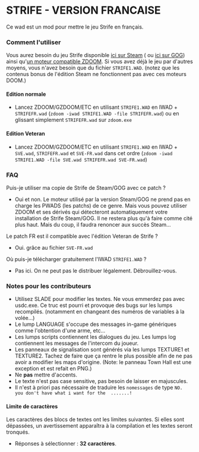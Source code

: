 # STRIFE - VERSION FRANCAISE
Ce wad est un mod pour mettre le jeu Strife en français.

### Comment l'utiliser
Vous aurez besoin du jeu Strife disponible [ici sur Steam](https://store.steampowered.com/app/317040/The_Original_Strife_Veteran_Edition/) ( ou [ici sur GOG](https://www.gog.com/game/strife_veteran_edition)) ainsi qu'[un moteur compatible ZDOOM](https://zdoom.org/downloads). Si vous avez déjà le jeu par d'autres moyens, vous n'avez besoin que du fichier `STRIFE1.WAD`. (notez que les contenus bonus de l'édition Steam ne fonctionnent pas avec ces moteurs DOOM.)

#### Edition normale
- Lancez ZDOOM/GZDOOM/ETC en utilisant `STRIFE1.WAD` en IWAD + `STRIFEFR.wad` (`zdoom -iwad STRIFE1.WAD -file STRIFEFR.wad`) ou en glissant simplement `STRIFEFR.wad` sur `zdoom.exe`

#### Edition Veteran
- Lancez ZDOOM/GZDOOM/ETC en utilisant `STRIFE1.WAD` en IWAD + `SVE.wad`, `STRIFEFR.wad` et `SVE-FR.wad` dans cet ordre (`zdoom -iwad STRIFE1.WAD -file SVE.wad STRIFEFR.wad SVE-FR.wad`)

### FAQ
Puis-je utiliser ma copie de Strife de Steam/GOG avec ce patch ?
- Oui et non. Le moteur utilisé par la version Steam/GOG ne prend pas en charge les PWADS (les patchs) de ce genre. Mais vous pouvez utiliser ZDOOM et ses dérivés qui détecteront automatiquement votre installation de Strife Steam/GOG. Il ne restera plus qu'à faire comme cité plus haut. Mais du coup, il faudra renoncer aux succès Steam...

Le patch FR est il compatible avec l'édition Veteran de Strife ?
- Oui. grâce au fichier `SVE-FR.wad`

Où puis-je télécharger gratuitement l'IWAD `STRIFE1.WAD` ?
- Pas ici. On ne peut pas le distribuer légalement. Débrouillez-vous.

### Notes pour les contributeurs
- Utilisez SLADE pour modifier les textes. Ne vous emmerdez pas avec usdc.exe. Ce truc est pourri et provoque des bugs sur les lumps recompilés. (notamment en changeant des numéros de variables à la volée...)
- Le lump LANGUAGE s'occupe des messages in-game génériques comme l'obtention d'une arme, etc...
- Les lumps scripts contiennent les dialogues du jeu. Les lumps log contiennent les messages de l'intercom du joueur.
- Les panneaux de signalisation sont générés via les lumps TEXTURE1 et TEXTURE2. Tachez de faire que ça rentre le plus possible afin de ne pas avoir a modifier les maps d'origine. (Note: le panneau Town Hall est une exception et est refait en PNG.)
- Ne **pas** mettre d'accents.
- Le texte n'est pas case sensitive, pas besoin de laisser en majuscules.
- Il n'est à priori pas nécessaire de traduire les `nomessages` de type `NO.  you don't have what i want for the  .......!`

#### Limite de caractères
Les caractères des blocs de textes ont les limites suivantes. Si elles sont dépassées, un avertissement apparaîtra à la compilation et les textes seront tronqués.
- Réponses à sélectionner : **32 caractères**.
